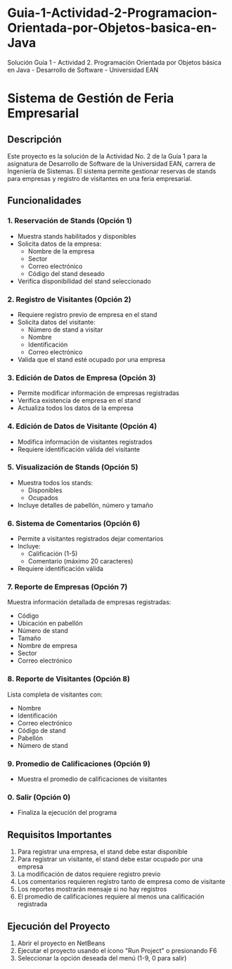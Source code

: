# Guia-1-Actividad-2-Programacion-Orientada-por-Objetos-basica-en-Java
 Solución Guía 1 - Actividad 2. Programación Orientada por Objetos básica en Java - Desarrollo de Software - Universidad EAN

# Sistema de Gestión de Feria Empresarial

## Descripción
Este proyecto es la solución de la Actividad No. 2 de la Guía 1 para la asignatura de Desarrollo de Software de la Universidad EAN, carrera de Ingeniería de Sistemas. El sistema permite gestionar reservas de stands para empresas y registro de visitantes en una feria empresarial.

## Funcionalidades

### 1. Reservación de Stands (Opción 1)
- Muestra stands habilitados y disponibles
- Solicita datos de la empresa:
  - Nombre de la empresa
  - Sector
  - Correo electrónico
  - Código del stand deseado
- Verifica disponibilidad del stand seleccionado

### 2. Registro de Visitantes (Opción 2)
- Requiere registro previo de empresa en el stand
- Solicita datos del visitante:
  - Número de stand a visitar
  - Nombre
  - Identificación
  - Correo electrónico
- Valida que el stand esté ocupado por una empresa

### 3. Edición de Datos de Empresa (Opción 3)
- Permite modificar información de empresas registradas
- Verifica existencia de empresa en el stand
- Actualiza todos los datos de la empresa

### 4. Edición de Datos de Visitante (Opción 4)
- Modifica información de visitantes registrados
- Requiere identificación válida del visitante

### 5. Visualización de Stands (Opción 5)
- Muestra todos los stands:
  - Disponibles
  - Ocupados
- Incluye detalles de pabellón, número y tamaño

### 6. Sistema de Comentarios (Opción 6)
- Permite a visitantes registrados dejar comentarios
- Incluye:
  - Calificación (1-5)
  - Comentario (máximo 20 caracteres)
- Requiere identificación válida

### 7. Reporte de Empresas (Opción 7)
Muestra información detallada de empresas registradas:
- Código
- Ubicación en pabellón
- Número de stand
- Tamaño
- Nombre de empresa
- Sector
- Correo electrónico

### 8. Reporte de Visitantes (Opción 8)
Lista completa de visitantes con:
- Nombre
- Identificación
- Correo electrónico
- Código de stand
- Pabellón
- Número de stand

### 9. Promedio de Calificaciones (Opción 9)
- Muestra el promedio de calificaciones de visitantes

### 0. Salir (Opción 0)
- Finaliza la ejecución del programa

## Requisitos Importantes
1. Para registrar una empresa, el stand debe estar disponible
2. Para registrar un visitante, el stand debe estar ocupado por una empresa
3. La modificación de datos requiere registro previo
4. Los comentarios requieren registro tanto de empresa como de visitante
5. Los reportes mostrarán mensaje si no hay registros
6. El promedio de calificaciones requiere al menos una calificación registrada

## Ejecución del Proyecto
1. Abrir el proyecto en NetBeans
2. Ejecutar el proyecto usando el ícono "Run Project" o presionando F6
3. Seleccionar la opción deseada del menú (1-9, 0 para salir)
